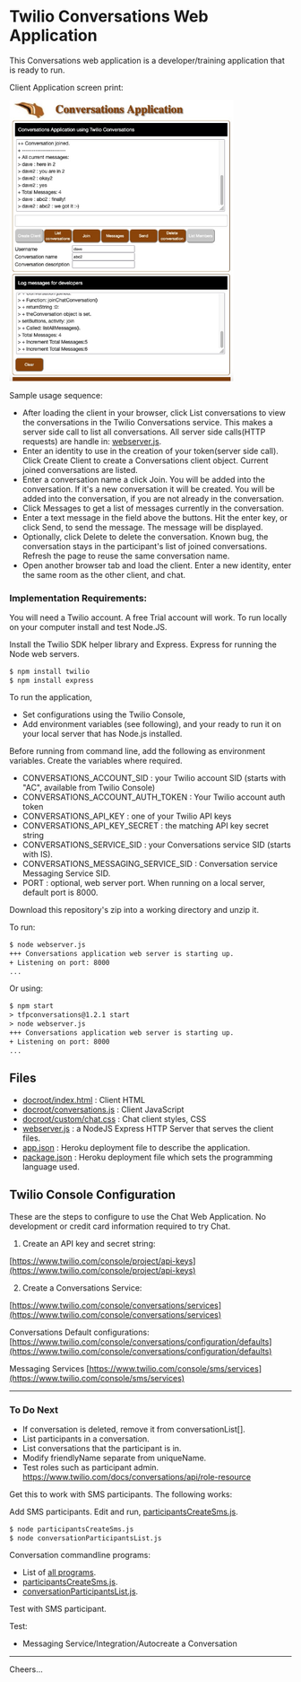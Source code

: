 # Twilio Conversations Web Application

This Conversations web application is a developer/training application that is ready to run. 

Client Application screen print:

<img src="clientapp.jpg" width="400"/>

Sample usage sequence:
+ After loading the client in your browser, 
click List conversations to view the conversations in the Twilio Conversations service.
This makes a server side call to list all conversations.
All server side calls(HTTP requests) are handle in: [webserver.js](webserver.js).
+ Enter an identity to use in the creation of your token(server side call).
Click Create Client to create a Conversations client object.
Current joined conversations are listed.
+ Enter a conversation name a click Join.
You will be added into the conversation.
If it's a new conversation it will be created.
You will be added into the conversation, if you are not already in the conversation.
+ Click Messages to get a list of messages currently in the conversation.
+ Enter a text message in the field above the buttons.
Hit the enter key, or click Send, to send the message.
The message will be displayed.
+ Optionally, click Delete to delete the conversation.
Known bug, the conversation stays in the participant's list of joined conversations.
Refresh the page to reuse the same conversation name.
+ Open another browser tab and load the client.
Enter a new identity, enter the same room as the other client, and chat.

### Implementation Requirements:

You will need a Twilio account. A free Trial account will work.
To run locally on your computer install and test Node.JS.

Install the Twilio SDK helper library and Express.
Express for running the Node web servers.
````
$ npm install twilio
$ npm install express
````

To run the application,
+ Set configurations using the Twilio Console,
+ Add environment variables (see following), 
and your ready to run it on your local server that has Node.js installed.

Before running from command line, add the following as environment variables.
Create the variables where required.
+ CONVERSATIONS_ACCOUNT_SID : your Twilio account SID (starts with "AC", available from Twilio Console)
+ CONVERSATIONS_ACCOUNT_AUTH_TOKEN : Your Twilio account auth token
+ CONVERSATIONS_API_KEY : one of your Twilio API keys
+ CONVERSATIONS_API_KEY_SECRET : the matching API key secret string
+ CONVERSATIONS_SERVICE_SID : your Conversations service SID (starts with IS).
+ CONVERSATIONS_MESSAGING_SERVICE_SID : Conversation service Messaging Service SID.
+ PORT : optional, web server port. When running on a local server, default port is 8000.

Download this repository's zip into a working directory and unzip it.

To run:
````
$ node webserver.js 
+++ Conversations application web server is starting up.
+ Listening on port: 8000
...
````
Or using:
````
$ npm start
> tfpconversations@1.2.1 start
> node webserver.js
+++ Conversations application web server is starting up.
+ Listening on port: 8000
...
````

## Files

- [docroot/index.html](docroot/index.html) : Client HTML
- [docroot/conversations.js](docroot/conversations.js) : Client JavaScript
- [docroot/custom/chat.css](docroot/custom/chat.css) : Chat client styles, CSS
- [webserver.js](webserver.js) : a NodeJS Express HTTP Server that serves the client files.
- [app.json](app.json) : Heroku deployment file to describe the application.
- [package.json](package.json) : Heroku deployment file which sets the programming language used.

## Twilio Console Configuration

These are the steps to configure to use the Chat Web Application.
No development or credit card information required to try Chat.

1. Create an API key and secret string:

[https://www.twilio.com/console/project/api-keys](https://www.twilio.com/console/project/api-keys)

2. Create a Conversations Service:

[https://www.twilio.com/console/conversations/services](https://www.twilio.com/console/conversations/services)

Conversations Default configurations:
[https://www.twilio.com/console/conversations/configuration/defaults](https://www.twilio.com/console/conversations/configuration/defaults)

Messaging Services
[https://www.twilio.com/console/sms/services](https://www.twilio.com/console/sms/services)

--------------------------------------------------------------------------------
### To Do Next

+ If conversation is deleted, remove it from conversationList[].
+ List participants in a conversation.
+ List conversations that the participant is in.
+ Modify friendlyName separate from uniqueName.
+ Test roles such as participant admin.
https://www.twilio.com/docs/conversations/api/role-resource

Get this to work with SMS participants.
The following works:

Add SMS participants. Edit and run, [participantsCreateSms.js](https://github.com/tigerfarm/work/blob/master/conversations/participantsCreateSms.js).
````
$ node participantsCreateSms.js
$ node conversationParticipantsList.js
````
Conversation commandline programs:
+ List of [all programs](https://github.com/tigerfarm/work/tree/master/conversations).
+ [participantsCreateSms.js](https://github.com/tigerfarm/work/blob/master/conversations/participantsCreateSms.js).
+ [conversationParticipantsList.js](https://github.com/tigerfarm/work/blob/master/conversations/conversationParticipantsList.js).

Test with SMS participant.

Test:
+ Messaging Service/Integration/Autocreate a Conversation

--------------------------------------------------------------------------------
Cheers...
